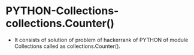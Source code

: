 # PYTHON-Collections-collections.Counter()
- It consists of solution of problem of hackerrank of PYTHON of module Collections called as collections.Counter().
